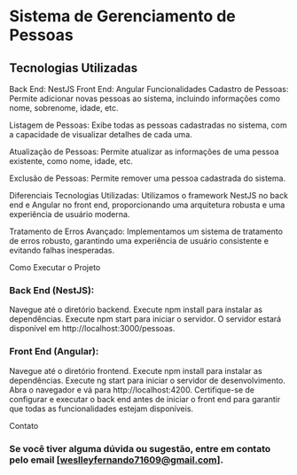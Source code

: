 # Sistema de Gerenciamento de Pessoas

## Tecnologias Utilizadas
Back End: NestJS
Front End: Angular
Funcionalidades
Cadastro de Pessoas: Permite adicionar novas pessoas ao sistema, incluindo informações como nome, sobrenome, idade, etc.

Listagem de Pessoas: Exibe todas as pessoas cadastradas no sistema, com a capacidade de visualizar detalhes de cada uma.

Atualização de Pessoas: Permite atualizar as informações de uma pessoa existente, como nome, idade, etc.

Exclusão de Pessoas: Permite remover uma pessoa cadastrada do sistema.

Diferenciais
Tecnologias Utilizadas: Utilizamos o framework NestJS no back end e Angular no front end, proporcionando uma arquitetura robusta e uma experiência de usuário moderna.

Tratamento de Erros Avançado: Implementamos um sistema de tratamento de erros robusto, garantindo uma experiência de usuário consistente e evitando falhas inesperadas.

Como Executar o Projeto
### Back End (NestJS):

Navegue até o diretório backend.
Execute npm install para instalar as dependências.
Execute npm start para iniciar o servidor.
O servidor estará disponível em http://localhost:3000/pessoas.

### Front End (Angular):

Navegue até o diretório frontend.
Execute npm install para instalar as dependências.
Execute ng start para iniciar o servidor de desenvolvimento.
Abra o navegador e vá para http://localhost:4200.
Certifique-se de configurar e executar o back end antes de iniciar o front end para garantir que todas as funcionalidades estejam disponíveis.

Contato
### Se você tiver alguma dúvida ou sugestão, entre em contato pelo email [weslleyfernando71609@gmail.com].
